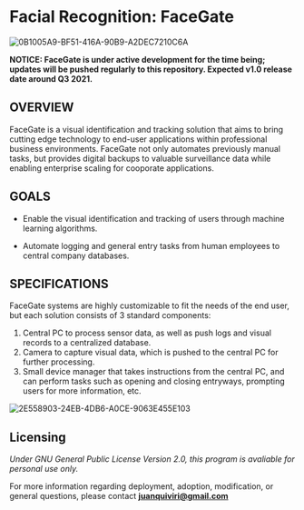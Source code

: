 # Facial Recognition: FaceGate

![0B1005A9-BF51-416A-90B9-A2DEC7210C6A](https://user-images.githubusercontent.com/30840579/114568113-7a11fc00-9c39-11eb-9987-6e6cc99de063.jpeg)

**NOTICE: FaceGate is under active development for the time being; updates will be pushed regularly to this repository. Expected v1.0 release date around Q3 2021.**

## OVERVIEW

FaceGate is a visual identification and tracking solution that aims to bring cutting edge technology to end-user applications within professional business environments. FaceGate not only automates previously manual tasks, but provides digital backups to valuable surveillance data while enabling enterprise scaling for cooporate applications. 

## GOALS

* Enable the visual identification and tracking of users through machine learning algorithms.

* Automate logging and general entry tasks from human employees to central company databases.

## SPECIFICATIONS

FaceGate systems are highly customizable to fit the needs of the end user, but each solution consists of 3 standard components:

1. Central PC to process sensor data, as well as push logs and visual records to a centralized database.
2. Camera to capture visual data, which is pushed to the central PC for further processing.
3. Small device manager that takes instructions from the central PC, and can perform tasks such as opening and closing entryways, prompting users for more information, etc.


![2E558903-24EB-4DB6-A0CE-9063E455E103](https://user-images.githubusercontent.com/30840579/115419854-46e2e600-a1c0-11eb-9e38-f9799818d8d8.jpeg)


## Licensing

*Under GNU General Public License Version 2.0, this program is avaliable for personal use only.*

For more information regarding deployment, adoption, modification, or general questions, please contact **juanquiviri@gmail.com**
